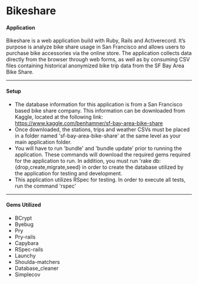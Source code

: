 # Bikeshare

#### Application
Bikeshare is a web application build with Ruby, Rails and Activerecord. It’s purpose is analyze bike share usage in San Francisco and allows users to purchase bike accessories via the online store. The application collects data directly from the browser through web forms, as well as by consuming CSV files containing historical anonymized bike trip data from the SF Bay Area Bike Share.  

---
#### Setup
- The database information for this application is from a San Francisco based bike share company.  This information can be downloaded from Kaggle, located at the following link: <https://www.kaggle.com/benhamner/sf-bay-area-bike-share>
- Once downloaded, the stations, trips and weather CSVs must be placed in a folder named 'sf-bay-area-bike-share' at the same level as your main application folder.
- You will have to run 'bundle' and 'bundle update' prior to running the application.  These commands will download the required gems required for the application to run.  In addition, you must run 'rake db:{drop,create,migrate,seed} in order to create the database utilized by the application for testing and development.  
- This application utilizes RSpec for testing.  In order to execute all tests, run the command 'rspec'

---

#### Gems Utilized
- BCrypt
- Byebug
- Pry
- Pry-rails
- Capybara
- RSpec-rails
- Launchy
- Shoulda-matchers
- Database_cleaner
- Simplecov
